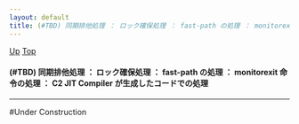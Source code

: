 ```yaml
---
layout: default
title: (#TBD) 同期排他処理 ： ロック確保処理 ： fast-path の処理 ： monitorexit 命令の処理 ： C2 JIT Compiler が生成したコードでの処理
---
```

[Up](noQFS71luo.html) [Top](../index.html)

#### (#TBD) 同期排他処理 ： ロック確保処理 ： fast-path の処理 ： monitorexit 命令の処理 ： C2 JIT Compiler が生成したコードでの処理

--- 
#Under Construction






